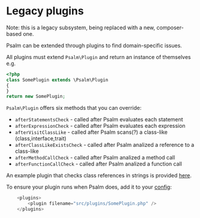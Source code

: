 # Legacy plugins

Note: this is a legacy subsystem, being replaced with a new, composer-based one.

Psalm can be extended through plugins to find domain-specific issues.

All plugins must extend `Psalm\Plugin` and return an instance of themselves e.g.

```php
<?php
class SomePlugin extends \Psalm\Plugin
{
}
return new SomePlugin;
```

`Psalm\Plugin` offers six methods that you can override:
 - `afterStatementsCheck` - called after Psalm evaluates each statement
 - `afterExpressionCheck` - called after Psalm evaluates each expression
 - `afterVisitClassLike` - called after Psalm scans(?) a class-like (class,interface,trait)
 - `afterClassLikeExistsCheck` - called after Psalm analized a reference to a class-like
 - `afterMethodCallCheck` - called after Psalm analized a method call
 - `afterFunctionCallCheck` - called after Psalm analized a function call

An example plugin that checks class references in strings is provided [here](https://github.com/vimeo/psalm/blob/master/examples/StringChecker.php).

To ensure your plugin runs when Psalm does, add it to your [config](Configuration):
```php
    <plugins>
        <plugin filename="src/plugins/SomePlugin.php" />
    </plugins>
```
